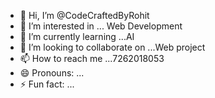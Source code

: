 - 👋 Hi, I’m @CodeCraftedByRohit
- 👀 I’m interested in ... Web Development
- 🌱 I’m currently learning ...AI
- 💞️ I’m looking to collaborate on ...Web project
- 📫 How to reach me ...7262018053
- 😄 Pronouns: ...
- ⚡ Fun fact: ...

<!---
CodeCraftedByRohit/CodeCraftedByRohit is a ✨ special ✨ repository because its `README.md` (this file) appears on your GitHub profile.
You can click the Preview link to take a look at your changes.
--->
